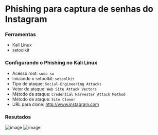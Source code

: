 # Phishing para captura de senhas do Instagram

### Ferramentas

- Kali Linux
- setoolkit

### Configurando o Phishing no Kali Linux

- Acesso root: ``` sudo su ```
- Iniciando o setoolkit: ``` setoolkit ```
- Tipo de ataque: ``` Social-Engineering Attacks ```
- Vetor de ataque: ``` Web Site Attack Vectors ```
- Método de ataque: ```Credential Harvester Attack Method ```
- Método de ataque: ``` Site Cloner ```
- URL para clone: http://www.instagram.com

### Resutados

![image](https://github.com/user-attachments/assets/ce686bf7-7262-4a27-acea-1b06287b9774)
![image](https://github.com/user-attachments/assets/d2726709-37a5-44c3-bedf-6b6cb28da5e7)





